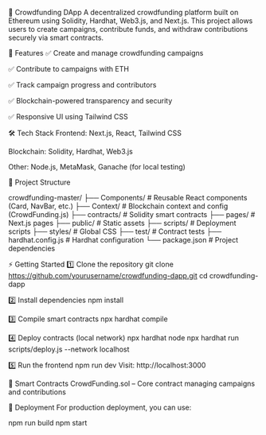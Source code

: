 🚀 Crowdfunding DApp
A decentralized crowdfunding platform built on Ethereum using Solidity, Hardhat, Web3.js, and Next.js. This project allows users to create campaigns, contribute funds, and withdraw contributions securely via smart contracts.

📌 Features
✅ Create and manage crowdfunding campaigns

✅ Contribute to campaigns with ETH

✅ Track campaign progress and contributors

✅ Blockchain-powered transparency and security

✅ Responsive UI using Tailwind CSS

🛠️ Tech Stack
Frontend: Next.js, React, Tailwind CSS

Blockchain: Solidity, Hardhat, Web3.js

Other: Node.js, MetaMask, Ganache (for local testing)

📂 Project Structure

crowdfunding-master/
 ├── Components/        # Reusable React components (Card, NavBar, etc.)
 ├── Context/           # Blockchain context and config (CrowdFunding.js)
 ├── contracts/         # Solidity smart contracts
 ├── pages/             # Next.js pages
 ├── public/            # Static assets
 ├── scripts/           # Deployment scripts
 ├── styles/            # Global CSS
 ├── test/              # Contract tests
 ├── hardhat.config.js  # Hardhat configuration
 └── package.json       # Project dependencies
 
⚡ Getting Started
1️⃣ Clone the repository
git clone https://github.com/yourusername/crowdfunding-dapp.git
cd crowdfunding-dapp

2️⃣ Install dependencies
npm install

3️⃣ Compile smart contracts
npx hardhat compile

4️⃣ Deploy contracts (local network)
npx hardhat node
npx hardhat run scripts/deploy.js --network localhost

5️⃣ Run the frontend
npm run dev
Visit: http://localhost:3000

🔗 Smart Contracts
CrowdFunding.sol – Core contract managing campaigns and contributions

🚀 Deployment
For production deployment, you can use:

npm run build
npm start
